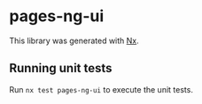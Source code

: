 # pages-ng-ui

This library was generated with [Nx](https://nx.dev).

## Running unit tests

Run `nx test pages-ng-ui` to execute the unit tests.
